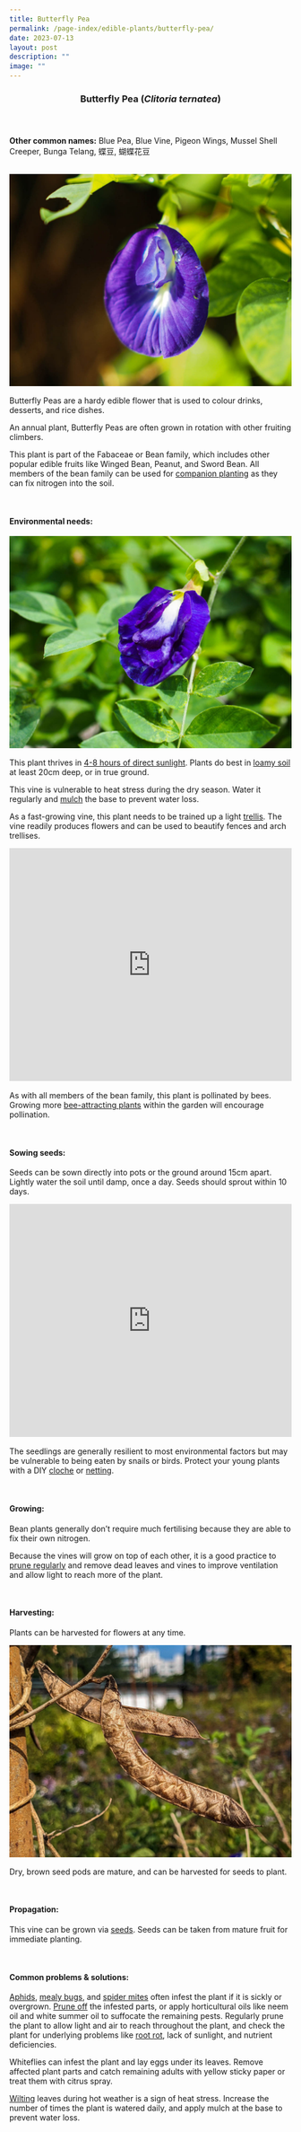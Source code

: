 ```yaml
---
title: Butterfly Pea
permalink: /page-index/edible-plants/butterfly-pea/
date: 2023-07-13
layout: post
description: ""
image: ""
---
```

<header>
	<h3>Butterfly Pea (<em>Clitoria ternatea</em>)</h3>
</header>
	
<section>
	<p><strong>Other common names:</strong> Blue Pea, Blue Vine, Pigeon Wings, Mussel Shell Creeper, Bunga Telang, 蝶豆, 蝴蝶花豆</p>
	<br>
</section>

<section>
	<img src="/images/Plants/BluePeaFlower_JacChua%20(2).jpg">
	<p>Butterfly Peas are a hardy edible flower that is used to colour drinks, desserts, and rice dishes.</p>
	<p>An annual plant, Butterfly Peas are often grown in rotation with other fruiting climbers.</p>
  <p>This plant is part of the 	Fabaceae or Bean family, which includes other popular edible fruits like Winged Bean, Peanut, and Sword Bean.  All members of the bean family can be used for <a href="/page-index/horticulture-techniques/companion-planting/">companion planting</a> as they can fix nitrogen into the soil.</p>
	<br>
</section>

<section>
	<h4>Environmental needs:</h4>
		<img src="/images/Plants/BluePeaFlower_JacChua.jpg">
		<p>This plant thrives in <a href="/page-index/horticulture-techniques/gauging-light/">4-8 hours of direct sunlight</a>. Plants do best in <a href="/page-index/horticulture-techniques/soil/">loamy soil</a> at least 20cm deep, or in true ground.</p>
		<p>This vine is vulnerable to heat stress during the dry season. Water it regularly and <a href="/page-index/horticulture-techniques/mulching/">mulch</a> the base to prevent water loss.</p>
	<p>As a fast-growing vine, this plant needs to be trained up a light <a href="/page-index/hardscapes/trellises/">trellis</a>. The vine readily produces flowers and can be used to beautify fences and arch trellises.</p>
		<iframe width="100%" height="415" src="https://www.youtube.com/embed/SUQGxxAAcNs" title="YouTube video player" frameborder="0" allow="accelerometer; autoplay; clipboard-write; encrypted-media; gyroscope; picture-in-picture; web-share" allowfullscreen=""></iframe>	<br>
		<p>As with all members of the bean family, this plant is pollinated by bees. Growing more <a href="/page-index/glossary/biodiversity-attracting-plants/">bee-attracting plants</a> within the garden will encourage pollination.</p>
	<br>
</section>

<section>
  <h4>Sowing seeds:</h4>
		<p>Seeds can be sown directly into pots or the ground around 15cm apart. Lightly water the soil until damp, once a day. Seeds should sprout within 10 days.</p>
		<iframe width="100%" height="415" src="https://www.youtube.com/embed/x7J87wY7U6s" title="YouTube video player" frameborder="0" allow="accelerometer; autoplay; clipboard-write; encrypted-media; gyroscope; picture-in-picture; web-share" allowfullscreen=""></iframe>	<br>
		<p>The seedlings are generally resilient to most environmental factors but may be vulnerable to being eaten by snails or birds. Protect your young plants with a DIY <a href="/page-index/horticulture-techniques/cloches/">cloche</a> or <a href="/page-index/hardscapes/netting/">netting</a>.</p>
	<br>
</section>

<section>
	<h4>Growing:</h4>
		<p>Bean plants generally don’t require much fertilising because they are able to fix their own nitrogen.</p>
		<p>Because the vines will grow on top of each other, it is a good practice to <a href="/page-index/horticulture-techniques/pruning/">prune regularly</a> and remove dead leaves and vines to improve ventilation and allow light to reach more of the plant.</p>
	<br>
</section>

<section>
	<h4>Harvesting:</h4>
		<p>Plants can be harvested for flowers at any time.</p>
		<img src="/images/Plants/BluePeaFlower_JacChua%20(3).jpg">
		<p>Dry, brown seed pods are mature, and can be harvested for seeds to plant.</p>
	<br>
</section>

<section>
	<h4>Propagation:</h4>
		<p>This vine can be grown via <a href="/horticulture-techniques/propagating-by-seed/">seeds</a>. Seeds can be taken from mature fruit for immediate planting.</p>
	<br>
</section>

<section>
	<h4>Common problems &amp; solutions:</h4>
		<p><a href="/page-index/pests/aphids/">Aphids</a>, <a href="/page-index/pests/mealy-bugs/">mealy bugs</a>, and <a href="/page-index/pests/spider-mites/">spider mites</a> often infest the plant if it is sickly or overgrown. <a href="/page-index/horticulture-techniques/pruning/">Prune off</a> the infested parts, or apply horticultural oils like neem oil and white summer oil to suffocate the remaining pests. Regularly prune the plant to allow light and air to reach throughout the plant, and check the plant for underlying problems like <a href="/page-index/plant-problems/root-rot/">root rot</a>, lack of sunlight, and nutrient deficiencies.</p>
	<p>Whiteflies can infest the plant and lay eggs under its leaves. Remove affected plant parts and catch remaining adults with yellow sticky paper or treat them with citrus spray.</p>
	<p><a href="/page-index/plant-problems/wilting/">Wilting</a> leaves during hot weather is a sign of heat stress. Increase the number of times the plant is watered daily, and apply mulch at the base to prevent water loss.</p>
	<br>
</section>
